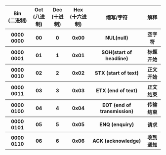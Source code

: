 <table>
        <tr>
            <th>Bin<br>(二进制)</th>
            <th>Oct<br>(八进制)</th>
            <th>Dec<br>(十进制)</th>
            <th>Hex<br>(十六进制)</th>
            <th>缩写/字符</th>
            <th>解释</th>
        </tr>
        <tr>
            <th>0000 0000</th>
            <th>00</th>
            <th>0</th>
            <th>0x00</th>
            <th>NUL(null)</th>
            <th>空字符</th>
        </tr>
        <tr>
            <th>0000 0001</th>
            <th>01</th>
            <th>1</th>
            <th>0x01</th>
            <th>SOH(start of headline)</th>
            <th>标题开始</th>
        </tr>
        <tr>
            <th>0000 0010</th>
            <th>02</th>
            <th>2</th>
            <th>0x02</th>
            <th>STX (start of text)</th>
            <th>正文开始</th>
        </tr>
        <tr>
            <th>0000 0011</th>
            <th>03</th>
            <th>3</th>
            <th>0x03</th>
            <th>ETX (end of text)</th>
            <th>正文结束</th>
        </tr>
        <tr>
            <th>0000 0100</th>
            <th>04</th>
            <th>4</th>
            <th>0x04</th>
            <th>EOT (end of transmission)</th>
            <th>传输结束</th>
        </tr>
        <tr>
            <th>0000 0101</th>
            <th>05</th>
            <th>5</th>
            <th>0x05</th>
            <th>ENQ (enquiry)</th>
            <th>请求</th>
        </tr>
        <tr>
            <th>0000 0110</th>
            <th>06</th>
            <th>6</th>
            <th>0x06</th>
            <th>ACK (acknowledge)</th>
            <th>收到通知</th>
        </tr>
    </table>
